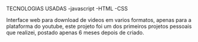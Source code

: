TECNOLOGIAS USADAS
-javascript
-HTML
-CSS

Interface web para download de videos em varios formatos, apenas para a plataforma do youtube, este projeto foi um dos primeiros projetos pessoais que realizei, postado apenas 6 meses depois de criado.


